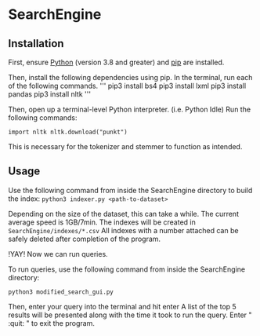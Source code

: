 # SearchEngine


## Installation
First, ensure [Python]([url](https://www.python.org/downloads/)) (version 3.8 and greater) and [pip](https://pip.pypa.io/en/stable/) are installed.

Then, install the following dependencies using pip. In the terminal, run each of the following commands.
'''
pip3 install bs4
pip3 install lxml
pip3 install pandas
pip3 install nltk
'''

Then, open up a terminal-level Python interpreter. (i.e. Python Idle)
Run the following commands:

`import nltk
nltk.download("punkt")`

This is necessary for the tokenizer and stemmer to function as intended.

## Usage
Use the following command from inside the SearchEngine directory to build the index:
`python3 indexer.py <path-to-dataset>`

Depending on the size of the dataset, this can take a while. The current average speed is 1GB/7min.
The indexes will be created in `SearchEngine/indexes/*.csv`
All indexes with a number attached can be safely deleted after completion of the program.

!YAY! Now we can run queries.

To run queries, use the following command from inside the SearchEngine directory:

`python3 modified_search_gui.py`

Then, enter your query into the terminal and hit enter
A list of the top 5 results will be presented along with the time it took to run the query.
Enter " :quit: " to exit the program.

